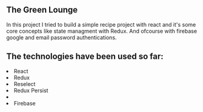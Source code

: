 ## The Green Lounge
In this project I tried to build a simple recipe project with react and it's some core concepts like state managment with Redux. And ofcourse with firebase google and email password authentications.
## The technologies have been used so far:
<li>React</li>
<li>Redux</li>
<li>Reselect</li>
<li>Redux Persist<li/>
<li>Firebase</li>


